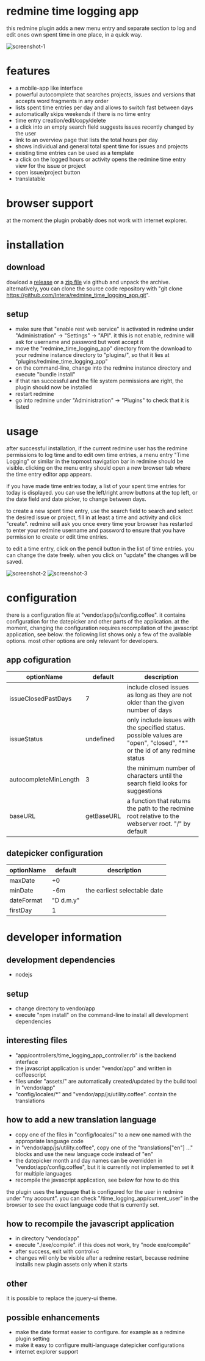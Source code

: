 # redmine time logging app
this redmine plugin adds a new menu entry and separate section to log and edit ones own spent time in one place, in a quick way.

![screenshot-1](other/screenshots/1484135564.png?raw=true)

# features
* a mobile-app like interface
* powerful autocomplete that searches projects, issues and versions that accepts word fragments in any order
* lists spent time entries per day and allows to switch fast between days
* automatically skips weekends if there is no time entry
* time entry creation/edit/copy/delete
* a click into an empty search field suggests issues recently changed by the user
* link to an overview page that lists the total hours per day
* shows individual and general total spent time for issues and projects
* existing time entries can be used as a template
* a click on the logged hours or activity opens the redmine time entry view for the issue or project
* open issue/project button
* translatable

# browser support
at the moment the plugin probably does not work with internet explorer.

# installation
## download
dowload a [release](https://github.com/Intera/redmine_time_logging_app/releases) or a [zip file](https://github.com/Intera/redmine_time_logging_app/archive/master.zip) via github and unpack the archive.
alternatively, you can clone the source code repository with "git clone https://github.com/Intera/redmine_time_logging_app.git".

## setup
* make sure that "enable rest web service" is activated in redmine under "Administration" -> "Settings" -> "API". it this is not enable, redmine will ask for username and password but wont accept it
* move the "redmine_time_logging_app" directory from the download to your redmine instance directory to "plugins/", so that it lies at "plugins/redmine_time_logging_app"
* on the command-line, change into the redmine instance directory and execute "bundle install"
* if that ran successful and the file system permissions are right, the plugin should now be installed
* restart redmine
* go into redmine under "Administration" -> "Plugins" to check that it is listed

# usage
after successful installation, if the current redmine user has the redmine permissions to log time and to edit own time entries, a menu entry "Time Logging" or similar in the topmost navigation bar in redmine should be visible.
clicking on the menu entry should open a new browser tab where the time entry editor app appears.

if you have made time entries today, a list of your spent time entries for today is displayed.
you can use the left/right arrow buttons at the top left, or the date field and date picker, to change between days.

to create a new spent time entry, use the search field to search and select the desired issue or project, fill in at least a time and activity and click "create". redmine will ask you once every time your browser has restarted to enter your redmine username and password to ensure that you have permission to create or edit time entries.

to edit a time entry, click on the pencil button in the list of time entries. you can change the date freely. when you click on "update" the changes will be saved.

![screenshot-2](other/screenshots/arrows.png?raw=true)
![screenshot-3](other/screenshots/1484135578.png?raw=true)

# configuration
there is a configuration file at "vendor/app/js/config.coffee".
it contains configuration for the datepicker and other parts of the application.
at the moment, changing the configuration requires recompilation of the javascript application, see below.
the following list shows only a few of the available options. most other options are only relevant for developers.

## app cofiguration

|optionName|default|description|
----|----|----
|issueClosedPastDays|7|include closed issues as long as they are not older than the given number of days|
|issueStatus|undefined|only include issues with the specified status. possible values are "open", "closed", "*" or the id of any redmine status|
|autocompleteMinLength|3|the minimum number of characters until the search field looks for suggestions|
|baseURL|getBaseURL|a function that returns the path to the redmine root relative to the webserver root. "/" by default|

## datepicker configuration

|optionName|default|description|
----|----|----
|maxDate|+0||
|minDate|-6m|the earliest selectable date|
|dateFormat|"D d.m.y"||
|firstDay|1||

# developer information
## development dependencies
* nodejs

## setup
* change directory to vendor/app
* execute "npm install" on the command-line to install all development dependencies

## interesting files
* "app/controllers/time_logging_app_controller.rb" is the backend interface
* the javascript application is under "vendor/app" and written in coffeescript
* files under "assets/" are automatically created/updated by the build tool in "vendor/app"
* "config/locales/*" and "vendor/app/js/utility.coffee". contain the translations

## how to add a new translation language
* copy one of the files in "config/locales/" to a new one named with the appropriate language code
* in "vendor/app/js/utility.coffee", copy one of the "translations["en"] ..." blocks and use the new language code instead of "en"
* the datepicker month and day names can be overridden in "vendor/app/config.coffee", but it is currently not implemented to set it for multiple languages
* recompile the javascript application, see below for how to do this

the plugin uses the language that is configured for the user in redmine under "my account". you can check "/time_logging_app/current_user" in the browser to see the exact language code that is currently set.

## how to recompile the javascript application
* in directory "vendor/app"
* execute "./exe/compile". if this does not work, try "node exe/compile"
* after success, exit with control+c
* changes will only be visible after a redmine restart, because redmine installs new plugin assets only when it starts

## other
it is possible to replace the jquery-ui theme.

## possible enhancements
* make the date format easier to configure. for example as a redmine plugin setting
* make it easy to configure multi-language datepicker configurations
* internet explorer support
